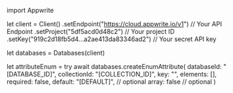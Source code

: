 import Appwrite

let client = Client()
    .setEndpoint("https://cloud.appwrite.io/v1") // Your API Endpoint
    .setProject("5df5acd0d48c2") // Your project ID
    .setKey("919c2d18fb5d4...a2ae413da83346ad2") // Your secret API key

let databases = Databases(client)

let attributeEnum = try await databases.createEnumAttribute(
    databaseId: "[DATABASE_ID]",
    collectionId: "[COLLECTION_ID]",
    key: "",
    elements: [],
    required: false,
    default: "[DEFAULT]", // optional
    array: false // optional
)

